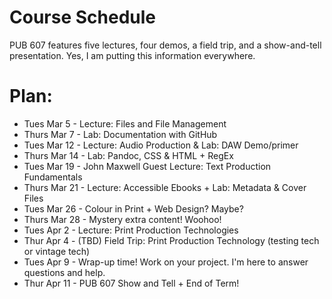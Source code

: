 # Course Schedule
PUB 607 features five lectures, four demos, a field trip, and a show-and-tell presentation. Yes, I am putting this information everywhere. 

# Plan:
- Tues Mar 5 - Lecture: Files and File Management
- Thurs Mar 7 - Lab: Documentation with GitHub
- Tues Mar 12 - Lecture: Audio Production & Lab: DAW Demo/primer
- Thurs Mar 14 - Lab: Pandoc, CSS & HTML + RegEx
- Tues Mar 19 - John Maxwell Guest Lecture: Text Production Fundamentals
- Thurs Mar 21 - Lecture: Accessible Ebooks + Lab: Metadata & Cover Files
- Tues Mar 26 - Colour in Print + Web Design? Maybe?
- Thurs Mar 28 -  Mystery extra content! Woohoo!
- Tues Apr 2 - Lecture: Print Production Technologies
- Thur Apr 4 - (TBD) Field Trip: Print Production Technology (testing tech or vintage tech)
- Tues Apr 9 - Wrap-up time! Work on your project. I'm here to answer questions and help.
- Thur Apr 11 - PUB 607 Show and Tell + End of Term!
